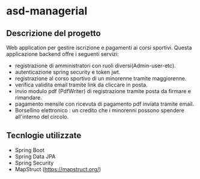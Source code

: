 # asd-managerial

## Descrizione del progetto

Web application per gestire iscrizione e pagamenti ai corsi sportivi.
Questa applicazione backend offre i seguenti servizi:

- registrazione di amministratori con ruoli diversi(Admin-user-etc).
- autenticazione spring security e token jwt.
- registrazione al corso sportivo di un minorenne tramite maggiorenne.
- verifica validita email tramite link da cliccare in posta.
- invio modulo pdf (PdfWriter) di registrazione tramite posta da firmare e rimandare.
- pagamento mensile con ricevuta di pagamento pdf inviata tramite email.
- Borsellino elettronico : un credito che i minorenni possono spendere all'interno del circolo.


## Tecnlogie utilizzate

- Spring Boot 
- Spring Data JPA
- Spring Security
- MapStruct (https://mapstruct.org/)





